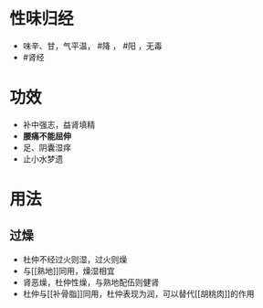 # 性味归经
- 味辛、甘，气平温， #降 ， #阳 ，无毒
-  #肾经 
# 功效
 - 补中强志，益肾填精
 - **腰痛不能屈伸**
 - 足、阴囊湿痒
 - 止小水梦遗
# 用法
## 过燥
- 杜仲不经过火则湿，过火则燥
- 与[[熟地]]同用，燥湿相宜
- 肾恶燥，杜仲性燥，与熟地配伍则健肾
- 杜仲与[[补骨脂]]同用，杜仲表现为润，可以替代[[胡桃肉]]的作用